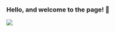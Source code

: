 ### Hello, and welcome to the page! 👋

<image src="https://wakatime.com/share/@kyluk5/5f7be494-3ede-44e1-9827-638a0cab6316.svg" />

<!--
**kyluk5/kyluk5** is a ✨ _special_ ✨ repository because its `README.md` (this file) appears on your GitHub profile.

Here are some ideas to get you started:

- 🔭 I’m currently working on ...
- 🌱 I’m currently learning ...
- 👯 I’m looking to collaborate on ...
- 🤔 I’m looking for help with ...
- 💬 Ask me about ...
- 📫 How to reach me: ...
- 😄 Pronouns: ...
- ⚡ Fun fact: ...
-->
